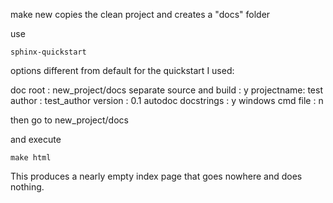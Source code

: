 make new copies the clean project and creates a "docs" folder

use

	sphinx-quickstart

options different from default for the quickstart I used:

doc root : new_project/docs
separate source and build : y
projectname: test
author : test_author
version : 0.1
autodoc docstrings : y
windows cmd file : n

then go to new_project/docs

and execute

    make html
    
This produces a nearly empty index page that goes nowhere and does nothing.


